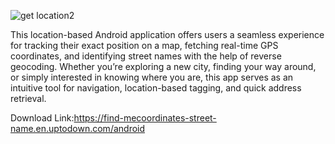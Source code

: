 
![get location2](https://github.com/user-attachments/assets/d57dd66f-103c-44fe-afe4-cbe3064e582f)


This location-based Android application offers users a seamless experience for tracking their exact position on a map, fetching real-time GPS coordinates, and identifying street names with the help of reverse geocoding. Whether you’re exploring a new city, finding your way around, or simply interested in knowing where you are, this app serves as an intuitive tool for navigation, location-based tagging, and quick address retrieval.

Download Link:https://find-mecoordinates-street-name.en.uptodown.com/android
